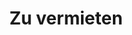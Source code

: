 ---
# HUGO
title: Zu vermieten
menu:
  main:
    weight: 4
url: /de/zu-vermieten

# SEO
sitemap:
  priority: 0.8
images: 
 - src: /images/jetski/IMG_0834.jpg
  
# CONTENT
description: Wir vermieten Jetskis und Apartments im Zentrum von Balestrand. Perfekt für kurze Tagesausflüge in die Umgebung.
intro: Hier finden Sie eine Übersicht unserer Mietangebote. Auch mit Mietwagen oder Vorschlägen für schöne Tagesausflüge in die Umgebung sind wir behilflich. Senden Sie eine Anfrage per E-Mail oder bei Buchung eines unserer Apartments.

---